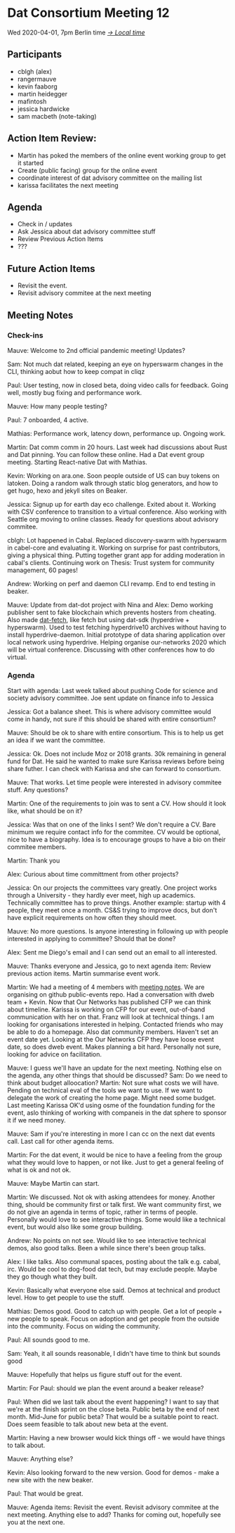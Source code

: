 # Dat Consortium Meeting 12

Wed 2020-04-01, 7pm Berlin time _[→ Local time](https://www.thetimezoneconverter.com/?t=7pm&tz=Berlin&)_


## Participants

- cblgh (alex)
- rangermauve
- kevin faaborg
- martin heidegger
- mafintosh
- jessica hardwicke
- sam macbeth (note-taking)


## Action Item Review:

- Martin has poked the members of the online event working group to get it started
- Create (public facing) group for the online event
- coordinate interest of dat advisory committee on the mailing list
- karissa facilitates the next meeting

## Agenda

- Check in / updates
- Ask Jessica about dat advisory committee stuff
- Review Previous Action Items
- ???

## Future Action Items
- Revisit the event.
- Revisit advisory commitee at the next meeting

## Meeting Notes
### Check-ins
Mauve: Welcome to 2nd official pandemic meeting! Updates?

Sam: Not much dat related, keeping an eye on hyperswarm changes in the CLI, thinking aobut how to keep compat in cliqz

Paul: User testing, now in closed beta, doing video calls for feedback. Going well, mostly bug fixing and performance work.

Mauve: How many people testing?

Paul: 7 onboarded, 4 active.

Mathias: Performance work, latency down, performance up. Ongoing work.

Martin: Dat comm comm in 20 hours. Last week had discussions about Rust and Dat pinning. You can follow these online. Had a Dat event group meeting. Starting React-native Dat with Mathias.

Kevin: Working on ara.one. Soon people outside of US can buy tokens on latoken. Doing a random walk through static blog generators, and how to get hugo, hexo and jekyll sites on Beaker.

Jessica: Signup up for earth day eco challenge. Exited about it. Working with CSV conference to transition to a virtual conference. Also working with Seattle org moving to online classes. Ready for questions about advisory commitee.

cblgh: Lot happened in Cabal. Replaced discovery-swarm with hyperswarm in cabel-core and evaluating it. Working on surprise for past contributors, giving a physical thing. Putting together grant app for adding moderation in cabal's clients. Continuing work on Thesis: Trust system for community management, 60 pages!

Andrew: Working on perf and daemon CLI revamp. End to end testing in beaker.

Mauve: Update from dat-dot project with Nina and Alex: Demo working publisher sent to fake blockchain which prevents hosters from cheating. Also made [dat-fetch](https://github.com/RangerMauve/dat-fetch), like fetch but using dat-sdk (hyperdrive + hyperswarm). Used to test fetching hyperdrive10 archives without having to install hyperdrive-daemon. Initial prototype of data sharing application over local network using hyperdrive. Helping organise our-networks 2020 which will be virtual conference. Discussing with other conferences how to do virtual.

### Agenda
Start with agenda: Last week talked about pushing Code for science and society advisory committee. Joe sent update on finance info to Jessica

Jessica: Got a balance sheet. This is where advisory committee would come in handy, not sure if this should be shared with entire consortium?

Mauve: Should be ok to share with entire consortium. This is to help us get an idea if we want the committee.

Jessica: Ok. Does not include Moz or 2018 grants. 30k remaining in general fund for Dat. He said he wanted to make sure Karissa reviews before being share futher. I can check with Karissa and she can forward to consortium.

Mauve: That works. Let time people were interested in advisory commitee stuff. Any questions?

Martin: One of the requirements to join was to sent a CV. How should it look like, what should be on it?

Jessica: Was that on one of the links I sent? We don't require a CV. Bare minimum we require contact info for the commitee. CV would be optional, nice to have a biography. Idea is to encourage groups to have a bio on their commitee members.

Martin: Thank you

Alex: Curious about time committment from other projects?

Jessica: On our projects the committees vary greatly. One project works through a University - they hardly ever meet, high up academics. Technically committee has to prove things. Another example: startup with 4 people, they meet once a month. CS&S trying to improve docs, but don't have explicit requirements on how often they should meet.

Mauve: No more questions. Is anyone interesting in following up with people interested in applying to committee? Should that be done?

Alex: Sent me Diego's email and I can send out an email to all interested.

Mauve: Thanks everyone and Jessica, go to next agenda item: Review previous action items. Martin summarise event work.

Martin: We had a meeting of 4 members with [meeting notes](https://hackmd.io/gjeZbjQSRtueuqbNcRLGug). We are organising on github public-events repo. Had a conversation with dweb team + Kevin. Now that Our Networks has published CFP we can think about timeline. Karissa is working on CFP for our event, out-of-band communication with her on that. Franz will look at technical things. I am looking for organisations interested in helping. Contacted friends who may be able to do a homepage. Also dat community members. Haven't set an event date yet. Looking at the Our Networks CFP they have loose event date, so does dweb event. Makes planning a bit hard. Personally not sure, looking for advice on facilitation.

Mauve: I guess we'll have an update for the next meeting. Nothing else on the agenda, any other things that should be discussed?
Sam: Do we need to think about budget alloocation?
Martin: Not sure what costs we will have. Pending on technical eval of the tools we want to use. If we want to delegate the work of creating the home page. Might need some budget. Last meeting Karissa OK'd using osme of the foundation funding for the event, aslo thinking of working with companeis in the dat sphere to sponsor it if we need money.

Mauve: Sam if you're interesting in more I can cc on the next dat events call.
Last call for other agenda items.

Martin: For the dat event, it would be nice to have a feeling from the group what they would love to happen, or not like. Just to get a general feeling of what is ok and not ok.

Mauve: Maybe Martin can start.

Martin: We discussed. Not ok with asking attendees for money. Another thing, should be community first or talk first. We want community first, we do not give an agenda in terms of topic, rather in terms of people. Personally would love to see interactive things. Some would like a technical event, but would also like some group building.

Andrew: No points on not see. Would like to see interactive technical demos, also good talks. Been a while since there's been group talks.

Alex: I like talks. Also communal spaces, posting about the talk e.g. cabal, irc. Would be cool to dog-food dat tech, but may exclude people. Maybe they go though what they built.

Kevin: Basically what everyone else said. Demos at technical and product level. How to get people to use the stuff.

Mathias: Demos good. Good to catch up with people. Get a lot of people + new people to speak. Focus on adoption and get people from the outside into the community. Focus on widing the community.

Paul: All sounds good to me.

Sam: Yeah, it all sounds reasonable, I didn't have time to think but sounds good


Mauve: Hopefully that helps us figure stuff out for the event.

Martin: For Paul: should we plan the event around a beaker release?

Paul: When did we last talk about the event happening? I want to say that we're at the finish sprint on the close beta. Public beta by the end of next month. Mid-June for public beta? That would be a suitable point to react. Does seem feasible to talk about new beta at the event.

Martin: Having a new browser would kick things off - we would have things to talk about.

Mauve: Anything else?

Kevin: Also looking forward to the new version. Good for demos - make a new site with the new beaker.

Paul: That would be great.

Mauve: Agenda items: Revisit the event. Revisit advisory commitee at the next meeting. Anything else to add?
Thanks for coming out, hopefully see you at the next one.